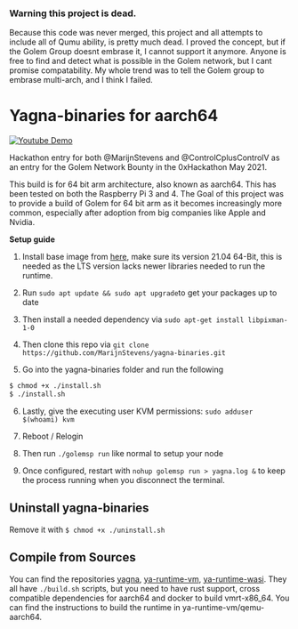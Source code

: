 ### Warning this project is dead.

Because this code was never merged, this project and all attempts to include all of Qumu ability, is pretty much dead. I proved the concept, but if the Golem Group doesnt embrase it, 
I cannot support it anymore. Anyone is free to find and detect what is possible in the Golem network, but I cant promise compatability. My whole trend was to tell the Golem group to embrase multi-arch, and I think I failed. 

# Yagna-binaries for aarch64

[![Youtube Demo](https://img.youtube.com/vi/dX8eNFw-WZ0/0.jpg)](https://www.youtube.com/watch?v=dX8eNFw-WZ0)

Hackathon entry for both @MarijnStevens and @ControlCplusControlV as an entry for the Golem Network Bounty in the 0xHackathon May 2021.

This build is for 64 bit arm architecture, also known as aarch64. This has been tested on both the Raspberry Pi 3 and 4. The Goal of this project was to provide a build of Golem for 64 bit arm as it becomes increasingly more common, especially after adoption from big companies like Apple and Nvidia.

**Setup guide**
1. Install base image from [here](https://ubuntu.com/download/raspberry-pi), make sure its version 21.04 64-Bit, this is needed as the LTS version lacks newer libraries needed to run the runtime.

2. Run ```sudo apt update && sudo apt upgrade```to get your packages up to date
3. Then install a needed dependency via 
 ```sudo apt-get install libpixman-1-0```
4. Then clone this repo via
```git clone https://github.com/MarijnStevens/yagna-binaries.git```
5. Go into the yagna-binaries folder and run the following 
```Bash 
$ chmod +x ./install.sh
$ ./install.sh 
```
6. Lastly, give the executing user KVM permissions:
```sudo adduser $(whoami) kvm```
7. Reboot / Relogin

8. Then run ```./golemsp run``` like normal to setup your node

9. Once configured, restart with ```nohup golemsp run > yagna.log &``` to keep the process running when you disconnect the terminal. 

## Uninstall yagna-binaries
Remove it with ```$ chmod +x ./uninstall.sh```

## Compile from Sources 

You can find the repositories [yagna](https://github.com/MarijnStevens/yagna), [ya-runtime-vm](https://github.com/MarijnStevens/ya-runtime-vm), [ya-runtime-wasi](https://github.com/MarijnStevens/ya-runtime-wasi). They all have `./build.sh` scripts, but you need to have rust support, cross compatible dependencies for aarch64 and docker to build vmrt-x86_64. You can find the instructions to build the runtime in ya-runtime-vm/qemu-aarch64. 
